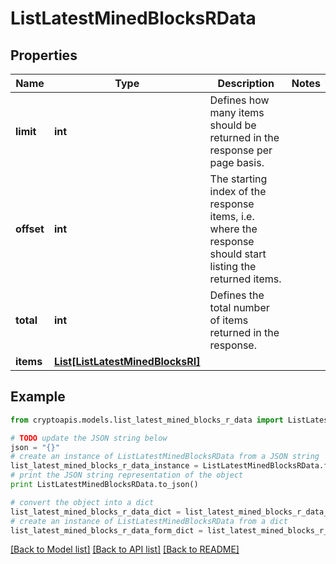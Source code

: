 # ListLatestMinedBlocksRData


## Properties
Name | Type | Description | Notes
------------ | ------------- | ------------- | -------------
**limit** | **int** | Defines how many items should be returned in the response per page basis. | 
**offset** | **int** | The starting index of the response items, i.e. where the response should start listing the returned items. | 
**total** | **int** | Defines the total number of items returned in the response. | 
**items** | [**List[ListLatestMinedBlocksRI]**](ListLatestMinedBlocksRI.md) |  | 

## Example

```python
from cryptoapis.models.list_latest_mined_blocks_r_data import ListLatestMinedBlocksRData

# TODO update the JSON string below
json = "{}"
# create an instance of ListLatestMinedBlocksRData from a JSON string
list_latest_mined_blocks_r_data_instance = ListLatestMinedBlocksRData.from_json(json)
# print the JSON string representation of the object
print ListLatestMinedBlocksRData.to_json()

# convert the object into a dict
list_latest_mined_blocks_r_data_dict = list_latest_mined_blocks_r_data_instance.to_dict()
# create an instance of ListLatestMinedBlocksRData from a dict
list_latest_mined_blocks_r_data_form_dict = list_latest_mined_blocks_r_data.from_dict(list_latest_mined_blocks_r_data_dict)
```
[[Back to Model list]](../README.md#documentation-for-models) [[Back to API list]](../README.md#documentation-for-api-endpoints) [[Back to README]](../README.md)


